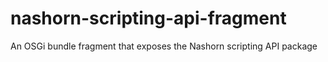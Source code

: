 # nashorn-scripting-api-fragment
An OSGi bundle fragment that exposes the Nashorn scripting API package
